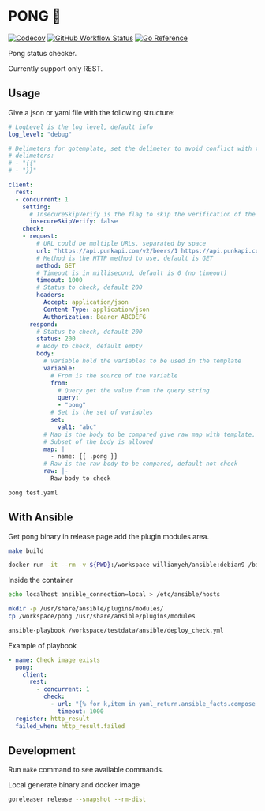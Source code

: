 # PONG 🏓

[![Codecov](https://img.shields.io/codecov/c/github/worldline-go/pong?logo=codecov&style=flat-square)](https://app.codecov.io/gh/worldline-go/pong)
[![GitHub Workflow Status](https://img.shields.io/github/workflow/status/worldline-go/pong/Test?logo=github&style=flat-square&label=ci)](https://github.com/worldline-go/pong/actions)
[![Go Reference](https://pkg.go.dev/badge/github.com/worldline-go/pong.svg)](https://pkg.go.dev/github.com/worldline-go/pong)

Pong status checker.

Currently support only REST.

## Usage

Give a json or yaml file with the following structure:

```yaml
# LogLevel is the log level, default info
log_level: "debug"

# Delimeters for gotemplate, set the delimeter to avoid conflict with the other template engines
# delimeters:
# - "{{"
# - "}}"

client:
  rest:
  - concurrent: 1
    setting:
      # InsecureSkipVerify is the flag to skip the verification of the server's certificate chain and host name
      insecureSkipVerify: false
    check:
    - request:
        # URL could be multiple URLs, separated by space
        url: "https://api.punkapi.com/v2/beers/1 https://api.punkapi.com/v2/beers/2?pong=test"
        # Method is the HTTP method to use, default is GET
        method: GET
        # Timeout is in millisecond, default is 0 (no timeout)
        timeout: 1000
        # Status to check, default 200
        headers:
          Accept: application/json
          Content-Type: application/json
          Authorization: Bearer ABCDEFG
      respond:
        # Status to check, default 200
        status: 200
        # Body to check, default empty
        body:
          # Variable hold the variables to be used in the template
          variable:
            # From is the source of the variable
            from:
              # Query get the value from the query string
              query:
              - "pong"
            # Set is the set of variables
            set:
              val1: "abc"
          # Map is the body to be compared give raw map with template, default not check
          # Subset of the body is allowed
          map: |
            - name: {{ .pong }}
          # Raw is the raw body to be compared, default not check
          raw: |-
            Raw body to check
```

```sh
pong test.yaml
```

## With Ansible

Get pong binary in release page add the plugin modules area.

```sh
make build
```

```sh
docker run -it --rm -v ${PWD}:/workspace williamyeh/ansible:debian9 /bin/bash
```

Inside the container

```sh
echo localhost ansible_connection=local > /etc/ansible/hosts

mkdir -p /usr/share/ansible/plugins/modules/
cp /workspace/pong /usr/share/ansible/plugins/modules

ansible-playbook /workspace/testdata/ansible/deploy_check.yml
```

Example of playbook

```yaml
- name: Check image exists
  pong:
    client:
      rest:
        - concurrent: 1
          check:
            - url: "{% for k,item in yaml_return.ansible_facts.compose.services.items() %} https://hub.docker.com/v2/repositories/{{ item.image.split(':')[0] }}/tags/{{ item.image.split(':')[1] }} {% endfor %}"
              timeout: 1000
  register: http_result
  failed_when: http_result.failed
```

## Development

Run `make` command to see available commands.

Local generate binary and docker image

```sh
goreleaser release --snapshot --rm-dist
```

